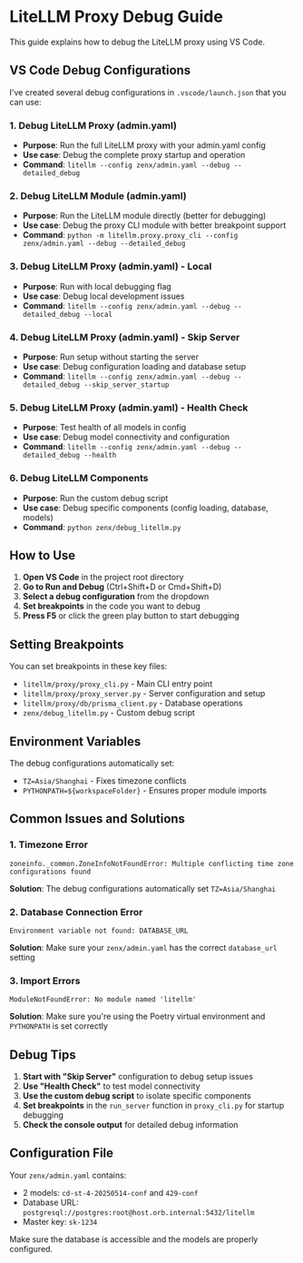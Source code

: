 # LiteLLM Proxy Debug Guide

This guide explains how to debug the LiteLLM proxy using VS Code.

## VS Code Debug Configurations

I've created several debug configurations in `.vscode/launch.json` that you can use:

### 1. Debug LiteLLM Proxy (admin.yaml)
- **Purpose**: Run the full LiteLLM proxy with your admin.yaml config
- **Use case**: Debug the complete proxy startup and operation
- **Command**: `litellm --config zenx/admin.yaml --debug --detailed_debug`

### 2. Debug LiteLLM Module (admin.yaml)
- **Purpose**: Run the LiteLLM module directly (better for debugging)
- **Use case**: Debug the proxy CLI module with better breakpoint support
- **Command**: `python -m litellm.proxy.proxy_cli --config zenx/admin.yaml --debug --detailed_debug`

### 3. Debug LiteLLM Proxy (admin.yaml) - Local
- **Purpose**: Run with local debugging flag
- **Use case**: Debug local development issues
- **Command**: `litellm --config zenx/admin.yaml --debug --detailed_debug --local`

### 4. Debug LiteLLM Proxy (admin.yaml) - Skip Server
- **Purpose**: Run setup without starting the server
- **Use case**: Debug configuration loading and database setup
- **Command**: `litellm --config zenx/admin.yaml --debug --detailed_debug --skip_server_startup`

### 5. Debug LiteLLM Proxy (admin.yaml) - Health Check
- **Purpose**: Test health of all models in config
- **Use case**: Debug model connectivity and configuration
- **Command**: `litellm --config zenx/admin.yaml --debug --detailed_debug --health`

### 6. Debug LiteLLM Components
- **Purpose**: Run the custom debug script
- **Use case**: Debug specific components (config loading, database, models)
- **Command**: `python zenx/debug_litellm.py`

## How to Use

1. **Open VS Code** in the project root directory
2. **Go to Run and Debug** (Ctrl+Shift+D or Cmd+Shift+D)
3. **Select a debug configuration** from the dropdown
4. **Set breakpoints** in the code you want to debug
5. **Press F5** or click the green play button to start debugging

## Setting Breakpoints

You can set breakpoints in these key files:
- `litellm/proxy/proxy_cli.py` - Main CLI entry point
- `litellm/proxy/proxy_server.py` - Server configuration and setup
- `litellm/proxy/db/prisma_client.py` - Database operations
- `zenx/debug_litellm.py` - Custom debug script

## Environment Variables

The debug configurations automatically set:
- `TZ=Asia/Shanghai` - Fixes timezone conflicts
- `PYTHONPATH=${workspaceFolder}` - Ensures proper module imports

## Common Issues and Solutions

### 1. Timezone Error
```
zoneinfo._common.ZoneInfoNotFoundError: Multiple conflicting time zone configurations found
```
**Solution**: The debug configurations automatically set `TZ=Asia/Shanghai`

### 2. Database Connection Error
```
Environment variable not found: DATABASE_URL
```
**Solution**: Make sure your `zenx/admin.yaml` has the correct `database_url` setting

### 3. Import Errors
```
ModuleNotFoundError: No module named 'litellm'
```
**Solution**: Make sure you're using the Poetry virtual environment and `PYTHONPATH` is set correctly

## Debug Tips

1. **Start with "Skip Server"** configuration to debug setup issues
2. **Use "Health Check"** to test model connectivity
3. **Use the custom debug script** to isolate specific components
4. **Set breakpoints** in the `run_server` function in `proxy_cli.py` for startup debugging
5. **Check the console output** for detailed debug information

## Configuration File

Your `zenx/admin.yaml` contains:
- 2 models: `cd-st-4-20250514-conf` and `429-conf`
- Database URL: `postgresql://postgres:root@host.orb.internal:5432/litellm`
- Master key: `sk-1234`

Make sure the database is accessible and the models are properly configured. 
